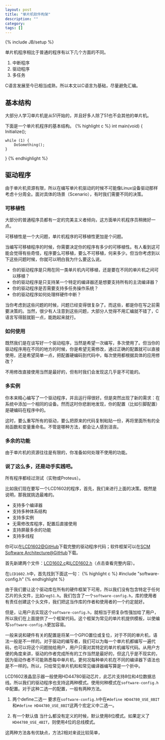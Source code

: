 ```yaml
---
layout: post
title: "单片机软件构架"
description: ""
category: 
tags: []
---
```

{% include JB/setup %}

单片机程序相比于普通的程序有以下几个方面的不同。

1. 中断程序
2. 驱动程序
3. 多任务

C语言发展至今已相当成熟，所以本文以C语言为基础，尽量避免汇编。

## 基本结构
大部分人学习单片机是从51开始的，并且好多人除了51也不会其他的单片机。

下面是一个单片机程序的基本结构。
{% highlight c %}
int main(void) {
    Initialize();

    while (1) {
        DoSomething();
    }
}
{% endhighlight %}

## 驱动程序
由于单片机资源有限，所以在编写单片机驱动的时候不可能像Linux设备驱动那样考虑十分周全。面对具体的场景（Scenario），有时我们需要不同的决策。

### 可移植性
大部分的普通程序员都有一定的完美主义者倾向，这方面单片机程序员稍微好一点。

可移植性是一个大问题，单片机程序的可移植性更加是个问题。

当编写可移植程序的时候，你需要决定你的程序有多少的可移植性。有人看到这可能会觉得有些奇怪，程序要么可移植，要么不可移植，何来多少。但当你考虑到以下这些问题时候，你就可以明白我为什么要这么说。

* 你的驱动程序是只用在同一类单片机内可移植，还是要在不同的单片机之间可以移植？
* 你的驱动程序是只支持某一个特定的编译器还是想要支持所有的主流编译器？
* 你的驱动程序是否需要支持多任务操作系统？
* 你的驱动程序如何处理样硬件中断？

当你考虑到这些问题的时候，问题已经变得很复杂了。而这些，都是你在写之前需要决策的。当然，很少有人注意到这些问题，大部分人觉得不用汇编就不错了，C语言写得脏就脏一点，能跑起来就行。

### 如何使用
既然我们是在谈写好一个驱动程序，当然是希望一次编写，多次使用了。但当你的驱动程序用在不同的地方的时候，你是希望无需修改，通过正确的配置就可以直接使用，还是希望简单一点，把配置硬编码到代码中，每次使用都根据具体的应用修改？

不用修改直接使用当然是最好的，但有时我们会发现这几乎是不可能的。

### 多实例
你本来精心编写了一个驱动程序，并且运行得很好。但是突然出现了新的需求：在系统中添加一个相同的设备。然而这时你悲剧地发现，你的配置（比如引脚配置）是硬编码在程序中的。

这时，要么重写所有的驱动，要么把原来的代码复制粘贴一份，再将里面所有的全局函数和变量重命名。不管是哪种方法，都会让人感到沮丧。

### 多余的功能
由于单片机的资源往往是有限的，你准备如何处理不使用的功能。

### 说了这么多，还是动手实践吧。
所有程序都经过测试（实物或Proteus）。

比如我们现在要写一个LCD1602的程序，首先，我们来进行上面的决策。既然是说明，那我就挑选最难的。

* 支持多个编译器
* 支持多种体系结构
* 支持多实例
* 无需修改库程序，配置后直接使用
* 支持屏蔽多余的功能
* 支持多线程

你可以在[LCD1602@GitHub][GitHub LCD1602]下载完整的驱动程序代码；软件框架可以在[SCM Software Architecture@GitHub][GitHub SCM Software Architecture]下载。

首先新建两个文件：[LCD1602.c]和[LCD1602.h]（点击查看完整内容）。

在`LCD1602.h`中，首先找到下面这一句：
{% highlight c %}
#include "software-config.h"
{% endhighlight %}

由于我们要让这个驱动库在所有的硬件框架下可用，所以我们没有包含特定于任何芯片的头文件，比如`reg51.h`。我们包含了一个`software-config.h`，库的使用者有责任创建这个头文件，我们把这当作库的作者和使用者的一个约定就好。

但是，让用户去实现这个`software-config.h`，就相当于把复杂性强加给了用户，所以我们在上面提供了一个框架代码。这个框架为常见的单片机提供模板，以使编写`software-config.h`更加容易。

一般来说和硬件有关的配置是将某一个GPIO置位或复位，对于不同的单片机，语法一般是不一样的。对于驱动的编写者，我们可以为每一个单片机都编写一遍代码，也可以将这个问题抛给用户，用户只需对其特定的单片机编写代码。从用户方便的角度来讲，驱动的作者完成所有的工作当然是最好的，但这几乎是不现实的，因为驱动作者不可能熟悉每中单片机，更何况每种单片机在不同的编译器下语法也是不一样的。所以，只给常见单片机和和常见编译器编写算是一个折中。

LCD1602液晶显示器一般使用HD44780驱动芯片，此芯片支持8位和4位数据总线。所以我们的驱动程序也支持这两种模式。使用何种模式在`software-config.h`中配置。对于这种二选一的配置，一般有两种方法。

1. 两个define二选一
要求在`software-config.h`中在`#define HD44780_USE_8BIT`和`#define HD44780_USE_8BIT`这两个宏定义中二选一。

2. 有一个默认值
当什么都没有定义的时候，默认使用8位模式。如果定义了`HD44780_USE_4BIT`，则使用4位的总线模式。

这两种方法各有优缺点，方法2相对来说比较简单，





[GitHub LCD1602]: https://github.com/jks-liu/LCD1602 "LCD1602" 
[GitHub SCM Software Architecture]: https://github.com/jks-liu/SCM-Software-Architecture "SCM Software Architecture"
[LCD1602.c]: https://github.com/jks-liu/LCD1602/blob/master/LCD1602.c "LCD1602.c"
[LCD1602.h]: https://github.com/jks-liu/LCD1602/blob/master/LCD1602.h "LCD1602.h"
